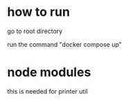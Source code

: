 <!-- @format -->

# how to run

go to root directory

run the command "docker compose up"

# node modules

this is needed for printer util


